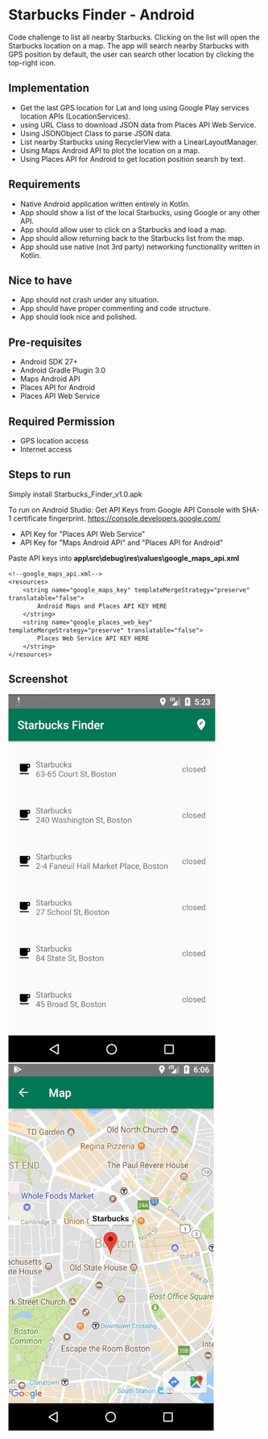 
Starbucks Finder - Android
====================================

Code challenge to list all nearby Starbucks.
Clicking on the list will open the Starbucks location on a map.
The app will search nearby Starbucks with GPS position by default, the user can search other location
by clicking the top-right icon.


Implementation
------------

- Get the last GPS location for Lat and long using Google Play services location APIs (LocationServices).
- using URL Class to download JSON data from Places API Web Service.
- Using JSONObject Class to parse JSON data.
- List nearby Starbucks using RecyclerView with a LinearLayoutManager.
- Using Maps Android API to plot the location on a map.
- Using Places API for Android to get location position search by text.


Requirements
------------

- Native Android application written entirely in Kotlin.
- App should show a list of the local Starbucks, using Google or any other API.
- App should allow user to click on a Starbucks and load a map.
- App should allow returning back to the Starbucks list from the map.
- App should use native (not 3rd party) networking functionality written in Kotlin.


Nice to have
-------------

- App should not crash under any situation.
- App should have proper commenting and code structure.
- App should look nice and polished.

Pre-requisites
--------------

- Android SDK 27+
- Android Gradle Plugin 3.0
- Maps Android API
- Places API for Android
- Places API Web Service


Required Permission
--------------

- GPS location access
- Internet access

Steps to run
--------------
Simply install Starbucks_Finder_v1.0.apk

To run on Android Studio:
Get API Keys from Google API Console with SHA-1 certificate fingerprint.
https://console.developers.google.com/
- API Key for "Places API Web Service"
- API Key for "Maps Android API" and "Places API for Android"

Paste API keys into **app\src\debug\res\values\google_maps_api.xml**
```
<!--google_maps_api.xml-->
<resources>
    <string name="google_maps_key" templateMergeStrategy="preserve" translatable="false">
        Android Maps and Places API KEY HERE
    </string>
    <string name="google_places_web_key" templateMergeStrategy="preserve" translatable="false">
        Places Web Service API KEY HERE
    </string>
</resources>
```

Screenshot
--------------
![Alt text](docs/starbucks_list.jpg?raw=true "Starbucks on List")
![Alt text](docs/starbucks_map.jpg?raw=true "Starbucks on Map")



